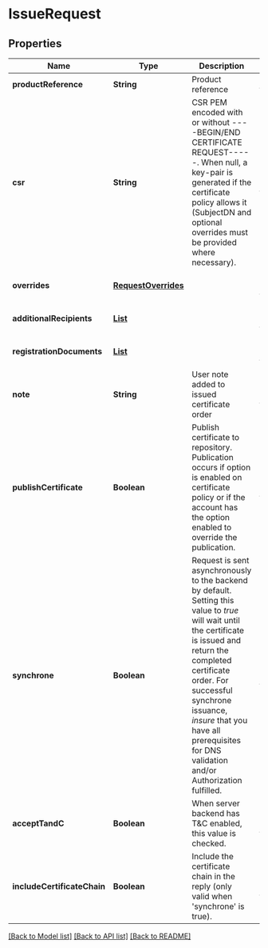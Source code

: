 # IssueRequest
## Properties

| Name | Type | Description | Notes |
|------------ | ------------- | ------------- | -------------|
| **productReference** | **String** | Product reference | [default to null] |
| **csr** | **String** | CSR PEM encoded with or without ----BEGIN/END CERTIFICATE REQUEST-----. When null, a key-pair is generated if the certificate policy allows it (SubjectDN and optional overrides must be provided where necessary). | [optional] [default to null] |
| **overrides** | [**RequestOverrides**](RequestOverrides.md) |  | [optional] [default to null] |
| **additionalRecipients** | [**List**](AdditionalRecipient.md) |  | [optional] [default to null] |
| **registrationDocuments** | [**List**](RegistrationDocument.md) |  | [optional] [default to null] |
| **note** | **String** | User note added to issued certificate order | [optional] [default to null] |
| **publishCertificate** | **Boolean** | Publish certificate to repository. Publication occurs if option is enabled on certificate policy or if the account has the option enabled to override the publication.  | [optional] [default to null] |
| **synchrone** | **Boolean** | Request is sent asynchronously to the backend by default.  Setting this value to _true_ will wait until the certificate is issued and return the completed certificate order. For successful synchrone issuance, _insure_ that you have all prerequisites for DNS validation and/or Authorization fulfilled.  | [optional] [default to false] |
| **acceptTandC** | **Boolean** | When server backend has T&amp;C enabled, this value is checked.  | [optional] [default to true] |
| **includeCertificateChain** | **Boolean** | Include the certificate chain in the reply (only valid when &#39;synchrone&#39; is true).  | [optional] [default to false] |

[[Back to Model list]](../README.md#documentation-for-models) [[Back to API list]](../README.md#documentation-for-api-endpoints) [[Back to README]](../README.md)

